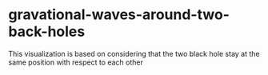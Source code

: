 # gravational-waves-around-two-back-holes
This visualization is based on considering that the two black hole stay at the same position with respect to each other
